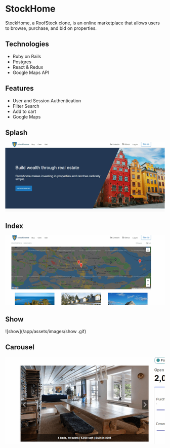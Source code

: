 # StockHome

StockHome, a RoofStock clone, is an online marketplace that allows users to browse, purchase, and bid on properties.

## Technologies

* Ruby on Rails
* Postgres
* React & Redux
* Google Maps API

## Features
* User and Session Authentication
* Filter Search
* Add to cart
* Google Maps

## Splash
 ![splash](/app/assets/images/splash.gif)


## Index
 ![index](/app/assets/images/index.gif)


## Show
 ![show](/app/assets/images/show .gif)

## Carousel
 ![carousel](/app/assets/images/carousel.gif)





